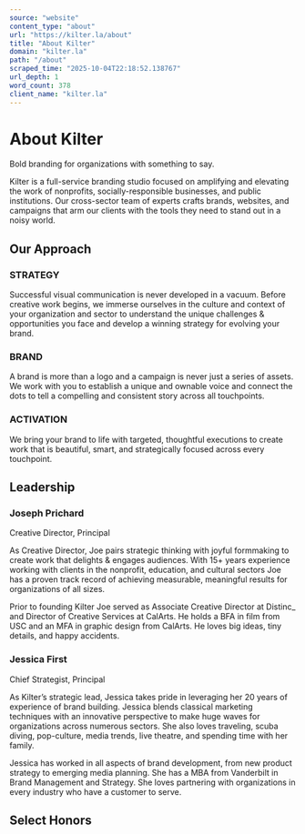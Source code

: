 ```yaml
---
source: "website"
content_type: "about"
url: "https://kilter.la/about"
title: "About Kilter"
domain: "kilter.la"
path: "/about"
scraped_time: "2025-10-04T22:18:52.138767"
url_depth: 1
word_count: 378
client_name: "kilter.la"
---
```


# About Kilter

Bold branding for organizations with something to say.

Kilter is a full-service branding studio focused on amplifying and elevating the work of nonprofits, socially-responsible businesses, and public institutions. Our cross-sector team of experts crafts brands, websites, and campaigns that arm our clients with the tools they need to stand out in a noisy world.

## Our Approach

### STRATEGY

Successful visual communication is never developed in a vacuum. Before creative work begins, we immerse ourselves in the culture and context of your organization and sector to understand the unique challenges & opportunities you face and develop a winning strategy for evolving your brand.

### BRAND

A brand is more than a logo and a campaign is never just a series of assets. We work with you to establish a unique and ownable voice and connect the dots to tell a compelling and consistent story across all touchpoints.

### ACTIVATION

We bring your brand to life with targeted, thoughtful executions to create work that is beautiful, smart, and strategically focused across every touchpoint.

## Leadership

### Joseph Prichard  
Creative Director, Principal

As Creative Director, Joe pairs strategic thinking with joyful formmaking to create work that delights & engages audiences. With 15+ years experience working with clients in the nonprofit, education, and cultural sectors Joe has a proven track record of achieving measurable, meaningful results for organizations of all sizes.

Prior to founding Kilter Joe served as Associate Creative Director at Distinc_ and Director of Creative Services at CalArts. He holds a BFA in film from USC and an MFA in graphic design from CalArts. He loves big ideas, tiny details, and happy accidents.

### Jessica First  
Chief Strategist, Principal

As Kilter’s strategic lead, Jessica takes pride in leveraging her 20 years of experience of brand building. Jessica blends classical marketing techniques with an innovative perspective to make huge waves for organizations across numerous sectors. She also loves traveling, scuba diving, pop-culture, media trends, live theatre, and spending time with her family.

Jessica has worked in all aspects of brand development, from new product strategy to emerging media planning. She has a MBA from Vanderbilt in Brand Management and Strategy. She loves partnering with organizations in every industry who have a customer to serve.

## Select Honors